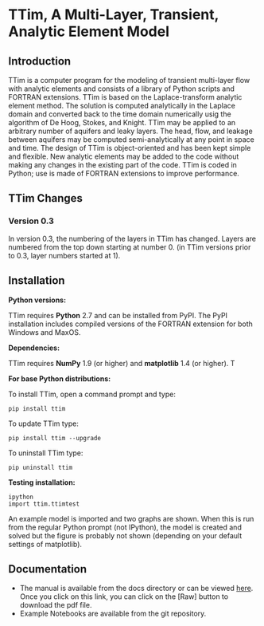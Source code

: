 # TTim, A Multi-Layer, Transient, Analytic Element Model

## Introduction

TTim is a computer program for the modeling of transient multi-layer flow with analytic elements
and consists of a library of Python scripts and FORTRAN extensions.
TTim is based on the Laplace-transform analytic element method. The solution is computed analytically
in the Laplace domain and converted back to the time domain numerically usig the algorithm of De Hoog, Stokes, and Knight.
TTim may be applied to an arbitrary number of aquifers and leaky layers.
The head, flow, and leakage between aquifers may be computed semi-analytically at any point in space and time.
The design of TTim is object-oriented and has been kept simple and flexible.
New analytic elements may be added to the code without making any changes in the existing part of the code.
TTim is coded in Python; use is made of FORTRAN extensions to improve performance.

## TTim Changes

### Version 0.3
In version 0.3, the numbering of the layers in TTim has changed. Layers are numbered from the top down starting at number 0.
(in TTim versions prior to 0.3, layer numbers started at 1).

## Installation

**Python versions:**

TTim requires **Python** 2.7 and can be installed from PyPI.
The PyPI installation includes compiled versions of the FORTRAN extension
for both Windows and MaxOS.


**Dependencies:**

TTim requires **NumPy** 1.9 (or higher) and **matplotlib** 1.4 (or higher). T

**For base Python distributions:**

To install TTim, open a command prompt and type:

    pip install ttim

To update TTim type:

    pip install ttim --upgrade

To uninstall TTim type:

    pip uninstall ttim
    
**Testing installation:**

    ipython
    import ttim.ttimtest
    
An example model is imported and two graphs are shown. When this is run from the regular Python prompt (not IPython), the
model is created and solved but the figure is probably not shown (depending on your default settings of matplotlib). 


## Documentation

* The manual is available from the docs directory or can be viewed [here](https://github.com/mbakker7/ttim/blob/master/docs/timml.pdf).
Once you click on this link, you can click on the [Raw] button to download the pdf file. 
* Example Notebooks are available from the git repository.
